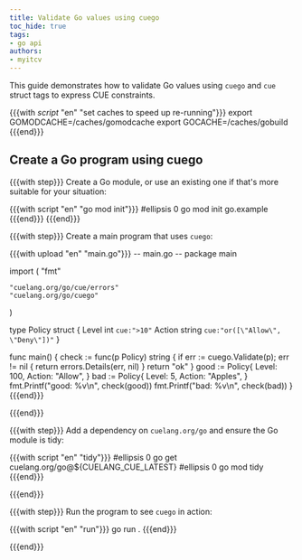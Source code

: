 ```yaml
---
title: Validate Go values using cuego
toc_hide: true
tags:
- go api
authors:
- myitcv
---
```


This guide demonstrates how to validate Go values using `cuego`
and `cue` struct tags to express CUE constraints.

{{{with _script_ "en" "set caches to speed up re-running"}}}
export GOMODCACHE=/caches/gomodcache
export GOCACHE=/caches/gobuild
{{{end}}}

## Create a Go program using cuego

{{{with step}}}
Create a Go module, or use an existing one if that's more suitable for your situation:

{{{with script "en" "go mod init"}}}
#ellipsis 0
go mod init go.example
{{{end}}}
{{{end}}}

{{{with step}}}
Create a main program that uses `cuego`:

{{{with upload "en" "main.go"}}}
-- main.go --
package main

import (
	"fmt"

	"cuelang.org/go/cue/errors"
	"cuelang.org/go/cuego"
)

type Policy struct {
	Level  int    `cue:">10"`
	Action string `cue:"or([\"Allow\", \"Deny\"])"`
}

func main() {
	check := func(p Policy) string {
		if err := cuego.Validate(p); err != nil {
			return errors.Details(err, nil)
		}
		return "ok"
	}
	good := Policy{
		Level:  100,
		Action: "Allow",
	}
	bad := Policy{
		Level:  5,
		Action: "Apples",
	}
	fmt.Printf("good: %v\n", check(good))
	fmt.Printf("bad: %v\n", check(bad))
}
{{{end}}}

{{{end}}}

{{{with step}}}
Add a dependency on `cuelang.org/go` and ensure the Go module is tidy:

{{{with script "en" "tidy"}}}
#ellipsis 0
go get cuelang.org/go@${CUELANG_CUE_LATEST}
#ellipsis 0
go mod tidy
{{{end}}}

{{{end}}}


{{{with step}}}
Run the program to see `cuego` in action:

{{{with script "en" "run"}}}
go run .
{{{end}}}

{{{end}}}
